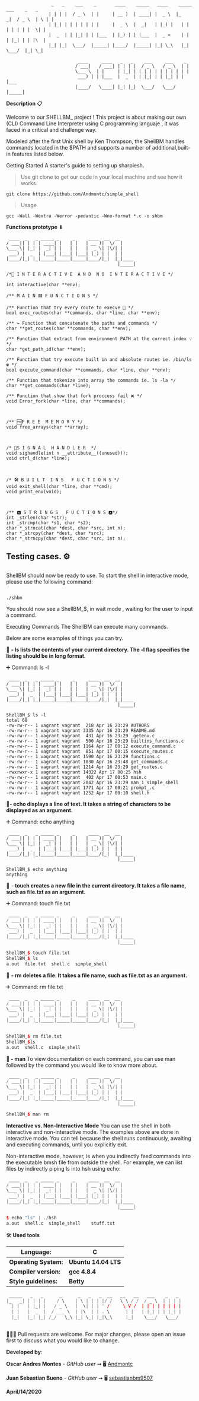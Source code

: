 

                     _   _    ___    _       ____    _____   ____    _____    ___    _   _ 
                    | | | |  / _ \  | |     | __ )  | ____| |  _ \  |_   _|  / _ \  | \ | |
                    | |_| | | | | | | |     |  _ \  |  _|   | |_) |   | |   | | | | |  \| |
                    |  _  | | |_| | | |___  | |_) | | |___  |  _ <    | |   | |_| | | |\  |
                    |_| |_|  \___/  |_____| |____/  |_____| |_| \_\   |_|    \___/  |_| \_|

                               ____     ____   _   _    ___     ___    _      
                              / ___|   / ___| | | | |  / _ \   / _ \  | |     
                              \___ \  | |     | |_| | | | | | | | | | | |     
                               ___) | | |___  |  _  | | |_| | | |_| | | |___  
                              |____/   \____| |_| |_|  \___/   \___/  |_____| 
                              
                              
    


**Description** 📋

Welcome to our SHELLBM_ project ! This project is about making our own (CLI) Command Line Interpreter using  C programming languaje , it was faced in a critical and challenge way.

Modeled after the first Unix shell by Ken Thompson, the ShellBM handles commands located in the $PATH and supports a number of additional,built-in features listed below.

Getting Started
A starter's guide to setting up sharpiesh.

> Use git clone to get our code in your local machine and see how it works.

```
git clone https://github.com/Andmontc/simple_shell
```

> Usage

```
gcc -Wall -Wextra -Werror -pedantic -Wno-format *.c -o shbm
```



**Functions prototype** ⬇︎

```
 ____  _   _ _____ _     _     ____  __  __      
/ ___|| | | | ____| |   | |   | __ )|  \/  |     
\___ \| |_| |  _| | |   | |   |  _ \| |\/| |     
 ___) |  _  | |___| |___| |___| |_) | |  | |     
|____/|_| |_|_____|_____|_____|____/|_|  |_|____ 
                                          |_____|

/*📖 I N T E R A C T I V E  A N D  N O  I N T E R A C T I V E */

int interactive(char **env);

/** M A I N 🟥 F U N C T I O N S */

/** Function that try every route to execve 🔷 */
bool exec_routes(char **commands, char *line, char **env);

/** ↪️ Function that concatenate the paths and commands */
char **get_routes(char **commands, char **env);

/** Function that extract from environment PATH at the correct index 💡 */
char *get_path_id(char **env);

/** Function that try execute built in and absolute routes ie. /bin/ls ☎️ */
bool execute_command(char **commands, char *line, char **env);

/** Function that tokenize into array the commands ie. ls -la */
char **get_commands(char *line);

/** Function that show that fork proccess fail ❌ */ 
void Error_fork(char *line, char **commands);



/** 🆓F R E E  M E M O R Y */
void free_arrays(char **array);



/* 🏁S I G N A L  H A N D L E R  */
void sighandle(int n __attribute__((unused)));
void ctrl_d(char *line);



/* 🛠 B U I L T  I N S   F U C T I O N S */
void exit_shell(char *line, char **cmd);
void print_env(void);



/** 🅰️ S T R I N G S   F U C T I O N S 🅰️*/
int _strlen(char *str);
int _strcmp(char *s1, char *s2);
char *_strncat(char *dest, char *src, int n);
char *_strcpy(char *dest, char *src);
char *_strncpy(char *dest, char *src, int n);
```



## Testing cases. ⚙️

##  
ShellBM should now be ready to use. To start the shell in interactive mode, please use the following command:

```cassandra

./shbm
```


You should now see a ShellBM_$, in wait mode , waiting for the user to input a command.

Executing Commands
The ShellBM can execute many commands.

Below are some examples of things you can try.

 🏁 **- ls lists the contents of your current directory. The -l flag specifies the listing should be in long format.**

➕ Command:  ls -l

```CQL
 ____  _   _ _____ _     _     ____  __  __      
/ ___|| | | | ____| |   | |   | __ )|  \/  |     
\___ \| |_| |  _| | |   | |   |  _ \| |\/| |     
 ___) |  _  | |___| |___| |___| |_) | |  | |     
|____/|_| |_|_____|_____|_____|____/|_|  |_|____ 
                                          |_____|

ShellBM_$ ls -l
total 68
-rw-rw-r-- 1 vagrant vagrant  218 Apr 16 23:29 AUTHORS
-rw-rw-r-- 1 vagrant vagrant 3335 Apr 16 23:29 README.md
-rw-rw-r-- 1 vagrant vagrant  431 Apr 16 23:29 _getenv.c
-rw-rw-r-- 1 vagrant vagrant  500 Apr 16 23:29 builtins_functions.c
-rw-rw-r-- 1 vagrant vagrant 1164 Apr 17 00:12 execute_command.c
-rw-rw-r-- 1 vagrant vagrant  851 Apr 17 00:15 execute_routes.c
-rw-rw-r-- 1 vagrant vagrant 1590 Apr 16 23:29 functions.c
-rw-rw-r-- 1 vagrant vagrant 1030 Apr 16 23:48 get_commands.c
-rw-rw-r-- 1 vagrant vagrant 1214 Apr 16 23:29 get_routes.c
-rwxrwxr-x 1 vagrant vagrant 14322 Apr 17 00:25 hsh
-rw-rw-r-- 1 vagrant vagrant  402 Apr 17 00:53 main.c
-rw-rw-r-- 1 vagrant vagrant 2042 Apr 16 23:29 man_1_simple_shell
-rw-rw-r-- 1 vagrant vagrant 1771 Apr 17 00:21 prompt_.c
-rw-rw-r-- 1 vagrant vagrant 1252 Apr 17 00:10 shell.h
```



 🏁**- echo displays a line of text. It takes a string of characters to be displayed as an argument.**

➕ Command:  echo anything

```
 ____  _   _ _____ _     _     ____  __  __      
/ ___|| | | | ____| |   | |   | __ )|  \/  |     
\___ \| |_| |  _| | |   | |   |  _ \| |\/| |     
 ___) |  _  | |___| |___| |___| |_) | |  | |     
|____/|_| |_|_____|_____|_____|____/|_|  |_|____ 
                                          |_____|

ShellBM_$ echo anything
anything
```



🏁 - **touch creates a new file in the current directory. It takes a file name, such as file.txt as an argument.**

➕ Command:  touch file.txt

```c++
 ____  _   _ _____ _     _     ____  __  __      
/ ___|| | | | ____| |   | |   | __ )|  \/  |     
\___ \| |_| |  _| | |   | |   |  _ \| |\/| |     
 ___) |  _  | |___| |___| |___| |_) | |  | |     
|____/|_| |_|_____|_____|_____|____/|_|  |_|____ 
                                          |_____|

ShellBM_$ touch file.txt
ShellBM_$ ls
a.out  file.txt  shell.c  simple_shell	
```




 🏁 **- rm deletes a file. It takes a file name, such as file.txt as an argument.**

➕ Command: rm file.txt

```c++
 ____  _   _ _____ _     _     ____  __  __      
/ ___|| | | | ____| |   | |   | __ )|  \/  |     
\___ \| |_| |  _| | |   | |   |  _ \| |\/| |     
 ___) |  _  | |___| |___| |___| |_) | |  | |     
|____/|_| |_|_____|_____|_____|____/|_|  |_|____ 
                                          |_____|

ShellBM_$ rm file.txt
ShellBM_$ls
a.out  shell.c  simple_shell
```



**🏁 - man**
To view documentation on each command, you can use man followed by the command you would like to know more about.

```c++
 ____  _   _ _____ _     _     ____  __  __      
/ ___|| | | | ____| |   | |   | __ )|  \/  |     
\___ \| |_| |  _| | |   | |   |  _ \| |\/| |     
 ___) |  _  | |___| |___| |___| |_) | |  | |     
|____/|_| |_|_____|_____|_____|____/|_|  |_|____ 
                                          |_____|

ShellBM_$ man rm 
```



**Interactive vs. Non-Interactive Mode**
You can use the shell in both interactive and non-interactive mode. The examples above are done in interactive mode. You can tell because the shell runs continuously, awaiting and executing commands, until you explicitly exit.

Non-interactive mode, however, is when you indirectly feed commands into the executable bmsh file from outside the shell. For example, we can list files by indirectly piping ls into hsh using echo:

```c++
 ____  _   _ _____ _     _     ____  __  __      
/ ___|| | | | ____| |   | |   | __ )|  \/  |     
\___ \| |_| |  _| | |   | |   |  _ \| |\/| |     
 ___) |  _  | |___| |___| |___| |_) | |  | |     
|____/|_| |_|_____|_____|_____|____/|_|  |_|____ 
                                          |_____|

$ echo "ls" | ./hsh
a.out  shell.c  simple_shell	stuff.txt
```

🛠 **Used tools**


| Language:             | C                    |
| --------------------- | -------------------- |
| **Operating System:** | **Ubuntu 14.04 LTS** |
| **Compiler version:** | **gcc 4.8.4**        |
| **Style guidelines:** | **Betty**            |



```c++
 _____   _   _      _      _   _   _  __   __   __   ___    _   _  
|_   _| | | | |    / \    | \ | | | |/ /   \ \ / /  / _ \  | | | | 
  | |   | |_| |   / _ \   |  \| | | ' /     \ V /  | | | | | | | | 
  | |   |  _  |  / ___ \  | |\  | | . \      | |   | |_| | | |_| | 
  |_|   |_| |_| /_/   \_\ |_| \_| |_|\_\     |_|    \___/   \___/  
                                                                  
```




👨🏻‍💻 Pull requests are welcome. For major changes, please open an issue first to discuss what you would like to change.

**Developed by**:

**Oscar Andres Montes** - *GitHub user* ➞ 🖥 [Andmontc](https://github.com/Andmontc)

**Juan Sebastian Bueno** - *GitHub user* ➞ 🖥 [sebastianbm9507](https://github.com/sebastianbm9507)

**April/14/2020**
